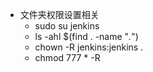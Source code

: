 
- 文件夹权限设置相关
  - sudo su jenkins
  - ls -ahl  $(find  .  -name "*.*")
  - chown -R jenkins:jenkins .
  - chmod 777 * -R
